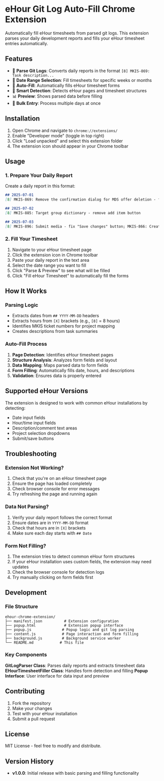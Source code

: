 # eHour Git Log Auto-Fill Chrome Extension

Automatically fill eHour timesheets from parsed git logs. This extension parses your daily development reports and fills your eHour timesheet entries automatically.

## Features

- 📝 **Parse Git Logs**: Converts daily reports in the format `[8] MKIS-869: Task description...`
- 📅 **Date Range Selection**: Fill timesheets for specific weeks or months
- 🤖 **Auto-Fill**: Automatically fills eHour timesheet forms
- 🎯 **Smart Detection**: Detects eHour pages and timesheet structures
- 📊 **Preview**: Shows parsed data before filling
- 🔄 **Bulk Entry**: Process multiple days at once

## Installation

1. Open Chrome and navigate to `chrome://extensions/`
2. Enable "Developer mode" (toggle in top right)
3. Click "Load unpacked" and select this extension folder
4. The extension icon should appear in your Chrome toolbar

## Usage

### 1. Prepare Your Daily Report

Create a daily report in this format:
```markdown
## 2025-07-01
[8] MKIS-869: Remove the confirmation dialog for MDS offer deletion - fix; MKIS-852: Fix the behavior of the "Save and Continue" button

## 2025-07-02
[8] MKIS-885: Target group dictionary - remove add item button

## 2025-07-03
[8] MKIS-896: Submit media - fix "Save changes" button; MKIS-866: Create MDS store
```

### 2. Fill Your Timesheet

1. Navigate to your eHour timesheet page
2. Click the extension icon in Chrome toolbar
3. Paste your daily report in the text area
4. Select the date range you want to fill
5. Click "Parse & Preview" to see what will be filled
6. Click "Fill eHour Timesheet" to automatically fill the forms

## How It Works

### Parsing Logic
- Extracts dates from `## YYYY-MM-DD` headers
- Extracts hours from `[X]` brackets (e.g., `[8]` = 8 hours)
- Identifies MKIS ticket numbers for project mapping
- Creates descriptions from task summaries

### Auto-Fill Process
1. **Page Detection**: Identifies eHour timesheet pages
2. **Structure Analysis**: Analyzes form fields and layout
3. **Data Mapping**: Maps parsed data to form fields
4. **Form Filling**: Automatically fills date, hours, and descriptions
5. **Validation**: Ensures data is properly entered

## Supported eHour Versions

The extension is designed to work with common eHour installations by detecting:
- Date input fields
- Hour/time input fields  
- Description/comment text areas
- Project selection dropdowns
- Submit/save buttons

## Troubleshooting

### Extension Not Working?
1. Check that you're on an eHour timesheet page
2. Ensure the page has loaded completely
3. Check browser console for error messages
4. Try refreshing the page and running again

### Data Not Parsing?
1. Verify your daily report follows the correct format
2. Ensure dates are in `YYYY-MM-DD` format
3. Check that hours are in `[X]` brackets
4. Make sure each day starts with `## Date`

### Form Not Filling?
1. The extension tries to detect common eHour form structures
2. If your eHour installation uses custom fields, the extension may need updates
3. Check the browser console for detection logs
4. Try manually clicking on form fields first

## Development

### File Structure
```
ehour-chrome-extension/
├── manifest.json          # Extension configuration
├── popup.html             # Extension popup interface
├── popup.js              # Popup logic and git log parsing
├── content.js            # Page interaction and form filling
├── background.js         # Background service worker
└── README.md            # This file
```

### Key Components

**GitLogParser Class**: Parses daily reports and extracts timesheet data
**EHourTimesheetFiller Class**: Handles form detection and filling
**Popup Interface**: User interface for data input and preview

## Contributing

1. Fork the repository
2. Make your changes
3. Test with your eHour installation
4. Submit a pull request

## License

MIT License - feel free to modify and distribute.

## Version History

- **v1.0.0**: Initial release with basic parsing and filling functionality
